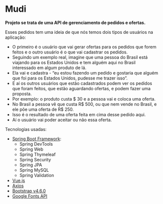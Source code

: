# Mudi

**Projeto se trata de uma API de gerenciamento de pedidos e ofertas.**

Esses pedidos tem uma ideia de que nós temos dois tipos de usuários na aplicação:
  - O primeiro é o usuário que vai gerar ofertas para os pedidos que forem feitos e o outro usuário é o que vai cadastrar os pedidos.
  - Seguindo um exemplo real, imagine que uma pessoa do Brasil está viajando para os Estados Unidos e tem alguém aqui no Brasil interessado em algum produto de lá. 
  - Ela vai e cadastra - “eu estou fazendo um pedido e gostaria que alguém que foi para os Estados Unidos, pudesse me trazer isso”.
  - E aí os outros usuários que estão cadastrados podem ver os pedidos que foram feitos, que estão aguardando ofertas, e podem fazer uma proposta. 
  - Por exemplo: o produto custa $ 30 e a pessoa vai e coloca uma oferta. 
  - No Brasil a pessoa vê que custa R$ 500, ou que nem vende no Brasil, e ele põe uma oferta de R$ 250.
  - Isso é o resultado de uma oferta feita em cima desse pedido aqui. 
  - Aí o usuário vai poder aceitar ou não essa oferta.


Tecnologias usadas:
  - [Spring Boot Framework](https://spring.io/projects/spring-boot):
    * Spring DevTools
    * Spring Web
    * Spring Thymeleaf
    * Spring Security
    * Spring JPA
    * Spring MySQL
    * Spring Validation
  - [Vue.js](https://vuejs.org/v2/guide/)
  - [Axios](https://axios-http.com/docs/intro)
  - [Bootstrap v4.6.0](https://getbootstrap.com/docs/4.6/getting-started/introduction/)
  - [Google Fonts API](https://fonts.google.com/)
